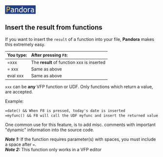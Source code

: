 [![Pandora](Images/pandora2.png)](../readme.md)
## Insert the result from functions

If you want to insert the `result` of a function into your file, **Pandora** makes this extremely easy.

| You type:  | After pressing `F8`:|
|:----------|:----------------------|
| =xxx  | The **result** of function xxx is inserted |
| = xxx  | Same as above |
| eval xxx  |  Same as above |

`xxx` can be **any** VFP function or UDF. Only functions which return a value, are accepted. 

Example: 
```foxpro
=date() && When F8 is pressed, today's date is inserted
=myfunc() && F8 will call the UDF myfunc and insert the returned value
```

One common use for this feature, is to add misc. comments with important "dynamic" information into the source code.

***Note 1:*** If the function requires parameter(s) with spaces, you must include a space after `=`.  
***Note 2:*** This function only works in a VFP editor 